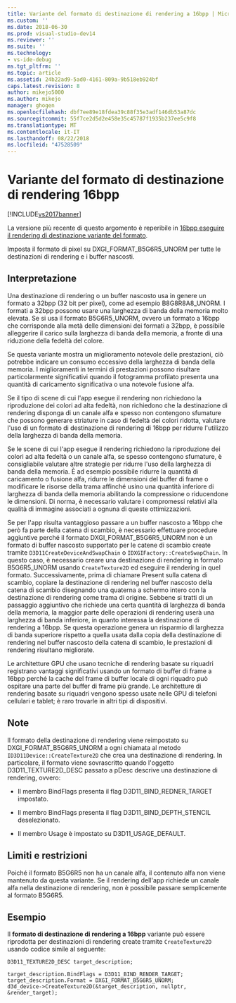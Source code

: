 ```yaml
---
title: Variante del formato di destinazione di rendering a 16bpp | Microsoft Docs
ms.custom: ''
ms.date: 2018-06-30
ms.prod: visual-studio-dev14
ms.reviewer: ''
ms.suite: ''
ms.technology:
- vs-ide-debug
ms.tgt_pltfrm: ''
ms.topic: article
ms.assetid: 24b22ad9-5ad0-4161-809a-9b518eb924bf
caps.latest.revision: 8
author: mikejo5000
ms.author: mikejo
manager: ghogen
ms.openlocfilehash: dbf7ee89e18fdea39c88f35e3adf146db53a87dc
ms.sourcegitcommit: 55f7ce2d5d2e458e35c45787f1935b237ee5c9f8
ms.translationtype: MT
ms.contentlocale: it-IT
ms.lasthandoff: 08/22/2018
ms.locfileid: "47528509"
---
```

# <a name="16bpp-render-target-format-variant"></a>Variante del formato di destinazione di rendering 16bpp
[!INCLUDE[vs2017banner](../includes/vs2017banner.md)]

La versione più recente di questo argomento è reperibile in [16bpp eseguire il rendering di destinazione variante del formato](https://docs.microsoft.com/visualstudio/debugger/graphics/16bpp-render-target-format-variant).  
  
Imposta il formato di pixel su DXGI_FORMAT_B5G6R5_UNORM per tutte le destinazioni di rendering e i buffer nascosti.  
  
## <a name="interpretation"></a>Interpretazione  
 Una destinazione di rendering o un buffer nascosto usa in genere un formato a 32bpp (32 bit per pixel), come ad esempio B8G8R8A8_UNORM. I formati a 32bpp possono usare una larghezza di banda della memoria molto elevata. Se si usa il formato B5G6R5_UNORM, ovvero un formato a 16bpp che corrisponde alla metà delle dimensioni dei formati a 32bpp, è possibile alleggerire il carico sulla larghezza di banda della memoria, a fronte di una riduzione della fedeltà del colore.  
  
 Se questa variante mostra un miglioramento notevole delle prestazioni, ciò potrebbe indicare un consumo eccessivo della larghezza di banda della memoria. I miglioramenti in termini di prestazioni possono risultare particolarmente significativi quando il fotogramma profilato presenta una quantità di caricamento significativa o una notevole fusione alfa.  
  
 Se il tipo di scene di cui l'app esegue il rendering non richiedono la riproduzione dei colori ad alta fedeltà, non richiedono che la destinazione di rendering disponga di un canale alfa e spesso non contengono sfumature che possono generare striature in caso di fedeltà dei colori ridotta, valutare l'uso di un formato di destinazione di rendering di 16bpp per ridurre l'utilizzo della larghezza di banda della memoria.  
  
 Se le scene di cui l'app esegue il rendering richiedono la riproduzione dei colori ad alta fedeltà o un canale alfa, se spesso contengono sfumature, è consigliabile valutare altre strategie per ridurre l'uso della larghezza di banda della memoria. È ad esempio possibile ridurre la quantità di caricamento o fusione alfa, ridurre le dimensioni del buffer di frame o modificare le risorse della trama affinché usino una quantità inferiore di larghezza di banda della memoria abilitando la compressione o riducendone le dimensioni. Di norma, è necessario valutare i compromessi relativi alla qualità di immagine associati a ognuna di queste ottimizzazioni.  
  
 Se per l'app risulta vantaggioso passare a un buffer nascosto a 16bpp che però fa parte della catena di scambio, è necessario effettuare procedure aggiuntive perché il formato DXGI_FORMAT_B5G6R5_UNORM non è un formato di buffer nascosto supportato per le catene di scambio create tramite `D3D11CreateDeviceAndSwapChain` o `IDXGIFactory::CreateSwapChain`. In questo caso, è necessario creare una destinazione di rendering in formato B5G6R5_UNORM usando `CreateTexture2D` ed eseguire il rendering in quel formato. Successivamente, prima di chiamare Present sulla catena di scambio, copiare la destinazione di rendering nel buffer nascosto della catena di scambio disegnando una quaterna a schermo intero con la destinazione di rendering come trama di origine. Sebbene si tratti di un passaggio aggiuntivo che richiede una certa quantità di larghezza di banda della memoria, la maggior parte delle operazioni di rendering userà una larghezza di banda inferiore, in quanto interessa la destinazione di rendering a 16bpp. Se questa operazione genera un risparmio di larghezza di banda superiore rispetto a quella usata dalla copia della destinazione di rendering nel buffer nascosto della catena di scambio, le prestazioni di rendering risultano migliorate.  
  
 Le architetture GPU che usano tecniche di rendering basate su riquadri registrano vantaggi significativi usando un formato di buffer di frame a 16bpp perché la cache del frame di buffer locale di ogni riquadro può ospitare una parte del buffer di frame più grande. Le architetture di rendering basate su riquadri vengono spesso usate nelle GPU di telefoni cellulari e tablet; è raro trovarle in altri tipi di dispositivi.  
  
## <a name="remarks"></a>Note  
 Il formato della destinazione di rendering viene reimpostato su DXGI_FORMAT_B5G6R5_UNORM a ogni chiamata al metodo `ID3D11Device::CreateTexture2D` che crea una destinazione di rendering. In particolare, il formato viene sovrascritto quando l'oggetto D3D11_TEXTURE2D_DESC passato a pDesc descrive una destinazione di rendering, ovvero:  
  
-   Il membro BindFlags presenta il flag D3D11_BIND_REDNER_TARGET impostato.  
  
-   Il membro BindFlags presenta il flag D3D11_BIND_DEPTH_STENCIL deselezionato.  
  
-   Il membro Usage è impostato su D3D11_USAGE_DEFAULT.  
  
## <a name="restrictions-and-limitations"></a>Limiti e restrizioni  
 Poiché il formato B5G6R5 non ha un canale alfa, il contenuto alfa non viene mantenuto da questa variante. Se il rendering dell'app richiede un canale alfa nella destinazione di rendering, non è possibile passare semplicemente al formato B5G6R5.  
  
## <a name="example"></a>Esempio  
 Il **formato di destinazione di rendering a 16bpp** variante può essere riprodotta per destinazioni di rendering create tramite `CreateTexture2D` usando codice simile al seguente:  
  
```  
D3D11_TEXTURE2D_DESC target_description;  
  
target_description.BindFlags = D3D11_BIND_RENDER_TARGET;  
target_description.Format = DXGI_FORMAT_B5G6R5_UNORM;  
d3d_device->CreateTexture2D(&target_description, nullptr, &render_target);  
```



